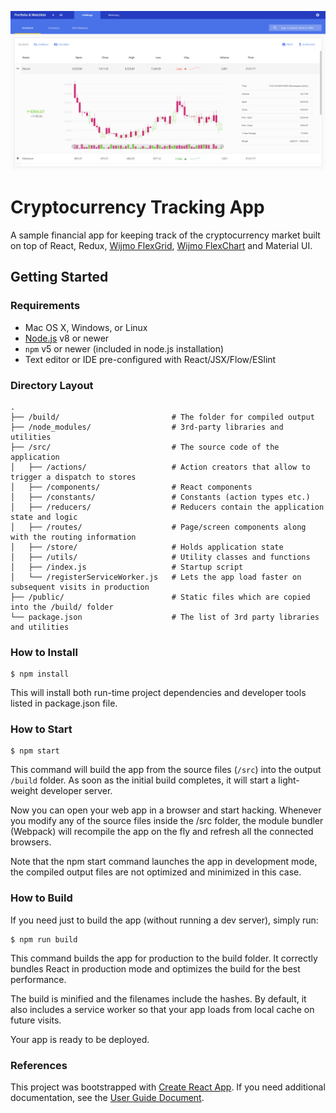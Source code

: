 ![](https://raw.githubusercontent.com/asatelit/cryptocurrency-tracking-app/master/doc/images/cryptocurrency-tracking-app.jpg)

# Cryptocurrency Tracking App

A sample financial app for keeping track of the cryptocurrency market built on top of React, Redux,
[Wijmo FlexGrid](https://www.grapecity.com/en/wijmo-flexgrid),
[Wijmo FlexChart](https://www.grapecity.com/en/wijmo-flexchart) and Material UI.

## Getting Started

### Requirements

  * Mac OS X, Windows, or Linux
  * [Node.js](https://nodejs.org/) v8 or newer
  * `npm` v5 or newer (included in node.js installation)
  * Text editor or IDE pre-configured with React/JSX/Flow/ESlint

### Directory Layout

```
.
├── /build/                         # The folder for compiled output
├── /node_modules/                  # 3rd-party libraries and utilities
├── /src/                           # The source code of the application
│   ├── /actions/                   # Action creators that allow to trigger a dispatch to stores
│   ├── /components/                # React components
│   ├── /constants/                 # Constants (action types etc.)
│   ├── /reducers/                  # Reducers contain the application state and logic
│   ├── /routes/                    # Page/screen components along with the routing information
│   ├── /store/                     # Holds application state
│   ├── /utils/                     # Utility classes and functions
│   ├── /index.js                   # Startup script
│   └── /registerServiceWorker.js   # Lets the app load faster on subsequent visits in production
├── /public/                        # Static files which are copied into the /build/ folder
└── package.json                    # The list of 3rd party libraries and utilities
```

### How to Install

```shell
$ npm install
```

This will install both run-time project dependencies and developer tools listed in package.json file.

### How to Start

```shell
$ npm start
```

This command will build the app from the source files (`/src`) into the output `/build` folder.
As soon as the initial build completes, it will start a light-weight developer server.

Now you can open your web app in a browser and start hacking.
Whenever you modify any of the source files inside the /src folder, the module bundler (Webpack)
will recompile the app on the fly and refresh all the connected browsers.

Note that the npm start command launches the app in development mode, the compiled output files are not optimized
and minimized in this case.

### How to Build

If you need just to build the app (without running a dev server), simply run:

```shell
$ npm run build
```

This command builds the app for production to the build folder.
It correctly bundles React in production mode and optimizes the build for the best performance.

The build is minified and the filenames include the hashes.
By default, it also includes a service worker so that your app loads from local cache on future visits.

Your app is ready to be deployed.

### References

This project was bootstrapped with [Create React App](https://github.com/facebookincubator/create-react-app).
If you need additional documentation, see the [User Guide Document](./doc/README.md).
